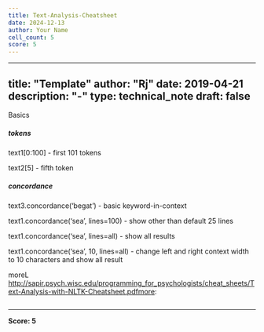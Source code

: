 ```yaml
---
title: Text-Analysis-Cheatsheet
date: 2024-12-13
author: Your Name
cell_count: 5
score: 5
---
```


---
title: "Template"
author: "Rj"
date: 2019-04-21
description: "-"
type: technical_note
draft: false
---
Basics

#####  tokens

 text1[0:100] - first 101 tokens 
 
 text2[5] - fifth token
 

##### concordance

text3.concordance(‘begat’) - basic keyword-in-context

text1.concordance(‘sea’, lines=100) - show other than default 25 lines

text1.concordance(‘sea’, lines=all) - show all results

text1.concordance(‘sea’, 10, lines=all) - change left and right context width to 10 characters and show all result

moreL http://sapir.psych.wisc.edu/programming_for_psychologists/cheat_sheets/Text-Analysis-with-NLTK-Cheatsheet.pdfmore: 


```python

```


---
**Score: 5**